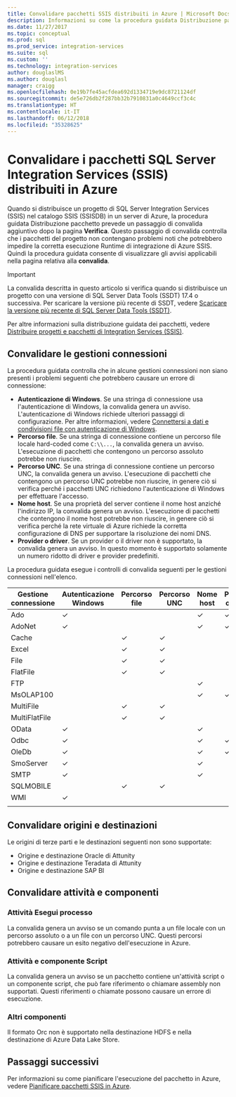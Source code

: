 ```yaml
---
title: Convalidare pacchetti SSIS distribuiti in Azure | Microsoft Docs
description: Informazioni su come la procedura guidata Distribuzione pacchetto di SSIS controlla i pacchetti per individuare eventuali problemi noti che potrebbero impedire l'esecuzione dei pacchetti come previsto in Azure.
ms.date: 11/27/2017
ms.topic: conceptual
ms.prod: sql
ms.prod_service: integration-services
ms.suite: sql
ms.custom: ''
ms.technology: integration-services
author: douglaslMS
ms.author: douglasl
manager: craigg
ms.openlocfilehash: 0e19b7fe45acfdea692d1334719e9dc8721124df
ms.sourcegitcommit: de5e726db2f287bb32b7910831a0c4649ccf3c4c
ms.translationtype: HT
ms.contentlocale: it-IT
ms.lasthandoff: 06/12/2018
ms.locfileid: "35328625"
---
```

# <a name="validate-sql-server-integration-services-ssis-packages-deployed-to-azure"></a>Convalidare i pacchetti SQL Server Integration Services (SSIS) distribuiti in Azure

Quando si distribuisce un progetto di SQL Server Integration Services (SSIS) nel catalogo SSIS (SSISDB) in un server di Azure, la procedura guidata Distribuzione pacchetto prevede un passaggio di convalida aggiuntivo dopo la pagina **Verifica**. Questo passaggio di convalida controlla che i pacchetti del progetto non contengano problemi noti che potrebbero impedire la corretta esecuzione Runtime di integrazione di Azure SSIS. Quindi la procedura guidata consente di visualizzare gli avvisi applicabili nella pagina relativa alla **convalida**.

> [!IMPORTANT]
> La convalida descritta in questo articolo si verifica quando si distribuisce un progetto con una versione di SQL Server Data Tools (SSDT) 17.4 o successiva. Per scaricare la versione più recente di SSDT, vedere [Scaricare la versione più recente di SQL Server Data Tools (SSDT)](../../ssdt/download-sql-server-data-tools-ssdt.md).

Per altre informazioni sulla distribuzione guidata dei pacchetti, vedere [Distribuire progetti e pacchetti di Integration Services (SSIS)](../packages/deploy-integration-services-ssis-projects-and-packages.md).

## <a name="validate-connection-managers"></a>Convalidare le gestioni connessioni

La procedura guidata controlla che in alcune gestioni connessioni non siano presenti i problemi seguenti che potrebbero causare un errore di connessione:
- **Autenticazione di Windows**. Se una stringa di connessione usa l'autenticazione di Windows, la convalida genera un avviso. L'autenticazione di Windows richiede ulteriori passaggi di configurazione. Per altre informazioni, vedere [Connettersi a dati e condivisioni file con autenticazione di Windows](ssis-azure-connect-with-windows-auth.md).
- **Percorso file**. Se una stringa di connessione contiene un percorso file locale hard-coded come `C:\\...`, la convalida genera un avviso. L'esecuzione di pacchetti che contengono un percorso assoluto potrebbe non riuscire.
- **Percorso UNC**. Se una stringa di connessione contiene un percorso UNC, la convalida genera un avviso. L'esecuzione di pacchetti che contengono un percorso UNC potrebbe non riuscire, in genere ciò si verifica perché i pacchetti UNC richiedono l'autenticazione di Windows per effettuare l'accesso.
- **Nome host**. Se una proprietà del server contiene il nome host anziché l'indirizzo IP, la convalida genera un avviso. L'esecuzione di pacchetti che contengono il nome host potrebbe non riuscire, in genere ciò si verifica perché la rete virtuale di Azure richiede la corretta configurazione di DNS per supportare la risoluzione dei nomi DNS.
- **Provider o driver**. Se un provider o il driver non è supportato, la convalida genera un avviso. In questo momento è supportato solamente un numero ridotto di driver e provider predefiniti.

La procedura guidata esegue i controlli di convalida seguenti per le gestioni connessioni nell'elenco.

| Gestione connessione | Autenticazione Windows | Percorso file | Percorso UNC | Nome host | Provider o driver |
|--------------------|----------|-----------|-----|-----------|-------------------|
| Ado                | ✓        |           |     | ✓         | ✓                 |
| AdoNet             | ✓        |           |     | ✓         | ✓                 |
| Cache              |          | ✓         | ✓   |           |                   |
| Excel              |          | ✓         | ✓   |           |                   |
| File               |          | ✓         | ✓   |           |                   |
| FlatFile           |          | ✓         | ✓   |           |                   |
| FTP                |          |           |     | ✓         |                   |
| MsOLAP100          |          |           |     | ✓         | ✓                 |
| MultiFile          |          | ✓         | ✓   |           |                   |
| MultiFlatFile      |          | ✓         | ✓   |           |                   |
| OData              | ✓        |           |     | ✓         |                   |
| Odbc               | ✓        |           |     | ✓         | ✓                 |
| OleDb              | ✓        |           |     | ✓         | ✓                 |
| SmoServer          | ✓        |           |     | ✓         |                   |
| SMTP               | ✓        |           |     | ✓         |                   |
| SQLMOBILE          |          | ✓         | ✓   |           |                   |
| WMI                | ✓        |           |     |           |                   |
|||||||

## <a name="validate-sources-and-destinations"></a>Convalidare origini e destinazioni
Le origini di terze parti e le destinazioni seguenti non sono supportate:

-   Origine e destinazione Oracle di Attunity
-   Origine e destinazione Teradata di Attunity
-   Origine e destinazione SAP BI

## <a name="validate-tasks-and-components"></a>Convalidare attività e componenti

### <a name="execute-process-task"></a>Attività Esegui processo

La convalida genera un avviso se un comando punta a un file locale con un percorso assoluto o a un file con un percorso UNC. Questi percorsi potrebbero causare un esito negativo dell'esecuzione in Azure.

### <a name="script-task-and-script-component"></a>Attività e componente Script

La convalida genera un avviso se un pacchetto contiene un'attività script o un componente script, che può fare riferimento o chiamare assembly non supportati. Questi riferimenti o chiamate possono causare un errore di esecuzione.

### <a name="other-components"></a>Altri componenti

Il formato Orc non è supportato nella destinazione HDFS e nella destinazione di Azure Data Lake Store.

## <a name="next-steps"></a>Passaggi successivi
Per informazioni su come pianificare l'esecuzione del pacchetto in Azure, vedere [Pianificare pacchetti SSIS in Azure](ssis-azure-schedule-packages.md).